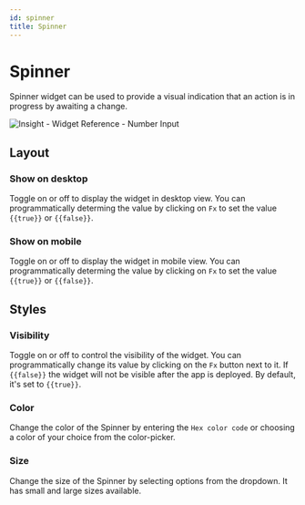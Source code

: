 ```yaml
---
id: spinner
title: Spinner
---
```

# Spinner

Spinner widget can be used to provide a visual indication that an action is in progress by awaiting a change.

<div style={{textAlign: 'center'}}>

![Insight - Widget Reference - Number Input](/img/widgets/spinner/spinner.png)

</div>


## Layout

### Show on desktop

Toggle on or off to display the widget in desktop view. You can programmatically determing the value by clicking on `Fx` to set the value `{{true}}` or `{{false}}`.
### Show on mobile

Toggle on or off to display the widget in mobile view. You can programmatically determing the value by clicking on `Fx` to set the value `{{true}}` or `{{false}}`.

## Styles


### Visibility

Toggle on or off to control the visibility of the widget. You can programmatically change its value by clicking on the `Fx` button next to it. If `{{false}}` the widget will not be visible after the app is deployed. By default, it's set to `{{true}}`.

### Color

Change the color of the Spinner by entering the `Hex color code` or choosing a color of your choice from the color-picker. 

### Size

Change the size of the Spinner by selecting options from the dropdown. It has small and large sizes available.